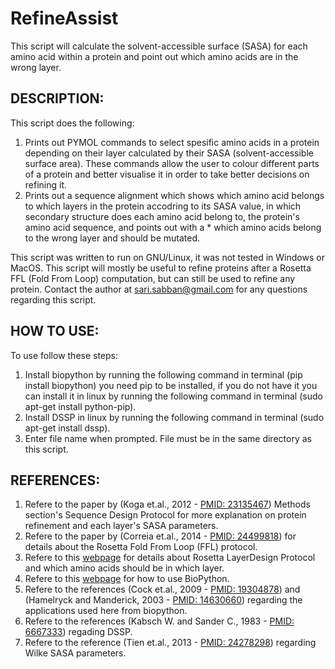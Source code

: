# RefineAssist
This script will calculate the solvent-accessible surface (SASA) for each amino acid within a protein and point out which amino acids are in the wrong layer.



## DESCRIPTION:
This script does the following:

1. Prints out PYMOL commands to select spesific amino acids in a protein depending on their layer calculated by their SASA (solvent-accessible surface area). These commands allow the user to colour different parts of a protein and better visualise it in order to take better decisions on refining it.
2. Prints out a sequence alignment which shows which amino acid belongs to which layers in the protein accodring to its SASA value, in which secondary structure does each amino acid belong to, the protein's amino acid sequence, and points out with a * which amino acids belong to the wrong layer and should be mutated.

This script was written to run on GNU/Linux, it was not tested in Windows or MacOS.
This script will mostly be useful to refine proteins after a Rosetta FFL (Fold From Loop) computation, but can still be used to refine any protein.
Contact the author at sari.sabban@gmail.com for any questions regarding this script.



## HOW TO USE:
To use follow these steps:

1. Install biopython by running the following command in terminal (pip install biopython) you need pip to be installed, if you do not have it you can install it in linux by running the following command in terminal (sudo apt-get install python-pip).
2. Install DSSP in linux by running the following command in terminal (sudo apt-get install dssp).
3. Enter file name when prompted. File must be in the same directory as this script.



## REFERENCES:

1. Refere to the paper by (Koga et.al., 2012 - [PMID: 23135467](https://www.ncbi.nlm.nih.gov/pubmed/23135467)) Methods section's Sequence Design Protocol for more explanation on protein refinement and each layer's SASA parameters.
2. Refere to the paper by (Correia et.al., 2014 - [PMID: 24499818](https://www.ncbi.nlm.nih.gov/pubmed/24499818)) for details about the Rosetta Fold From Loop (FFL) protocol.
3. Refere to this [webpage](goo.gl/NsQubf) for details about Rosetta LayerDesign Protocol and which amino acids should be in which layer.
4. Refere to this [webpage](http://biopython.org/wiki/The_Biopython_Structural_Bioinformatics_FAQ) for how to use BioPython.
5. Refere to the references (Cock et.al., 2009 - [PMID: 19304878](https://www.ncbi.nlm.nih.gov/pubmed/19304878)) and (Hamelryck and Manderick, 2003 - [PMID: 14630660](https://www.ncbi.nlm.nih.gov/pubmed/14630660)) regarding the applications used here from biopython.
6. Refere to the references (Kabsch W. and Sander C., 1983 - [PMID: 6667333](https://www.ncbi.nlm.nih.gov/pubmed/6667333)) regading DSSP.
7. Refere to the reference (Tien et.al., 2013 - [PMID: 24278298](https://www.ncbi.nlm.nih.gov/pubmed/24278298)) regarding Wilke SASA parameters.
